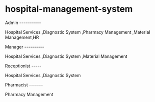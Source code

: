 # hospital-management-system

 

Admin -----------

Hospital Services ,Diagnostic System ,Pharmacy Management ,Material Management,HR 

Manager ----------

Hospital Services ,Diagnostic System ,Material Management  

Receptionist -----

Hospital Services ,Diagnostic System 

Pharmacist -------

Pharmacy Management 

